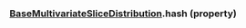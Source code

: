 ### [BaseMultivariateSliceDistribution](BaseMultivariateSliceDistribution.md).hash (property)




        

